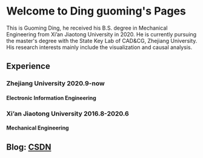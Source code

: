 # Welcome to Ding guoming's Pages

This is Guoming Ding, he received his B.S. degree in Mechanical Engineering from Xi’an Jiaotong University in 2020. He is currently pursuing the master's degree with the State Key Lab of CAD&CG, Zhejiang University. His research interests mainly include the visualization and causal analysis.
## Experience
### Zhejiang University 2020.9-now
#### Electronic Information Engineering 
### Xi’an Jiaotong University 2016.8-2020.6
#### Mechanical Engineering 

## Blog: [CSDN](https://blog.csdn.net/qq_37613112)
